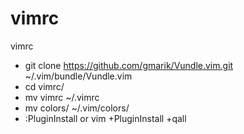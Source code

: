 # vimrc
  vimrc

  + git clone https://github.com/gmarik/Vundle.vim.git ~/.vim/bundle/Vundle.vim
  + cd vimrc/
  + mv vimrc ~/.vimrc
  + mv colors/ ~/.vim/colors/
  + :PluginInstall or vim +PluginInstall +qall
